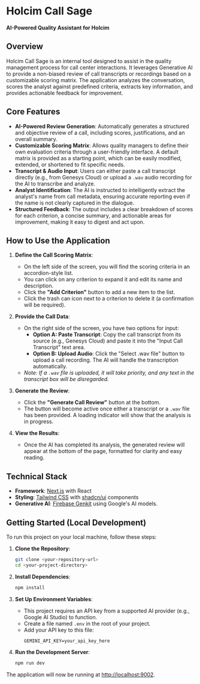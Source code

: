 # Holcim Call Sage

**AI-Powered Quality Assistant for Holcim**

## Overview

Holcim Call Sage is an internal tool designed to assist in the quality management process for call center interactions. It leverages Generative AI to provide a non-biased review of call transcripts or recordings based on a customizable scoring matrix. The application analyzes the conversation, scores the analyst against predefined criteria, extracts key information, and provides actionable feedback for improvement.

## Core Features

-   **AI-Powered Review Generation**: Automatically generates a structured and objective review of a call, including scores, justifications, and an overall summary.
-   **Customizable Scoring Matrix**: Allows quality managers to define their own evaluation criteria through a user-friendly interface. A default matrix is provided as a starting point, which can be easily modified, extended, or shortened to fit specific needs.
-   **Transcript & Audio Input**: Users can either paste a call transcript directly (e.g., from Genesys Cloud) or upload a `.wav` audio recording for the AI to transcribe and analyze.
-   **Analyst Identification**: The AI is instructed to intelligently extract the analyst's name from call metadata, ensuring accurate reporting even if the name is not clearly captured in the dialogue.
-   **Structured Feedback**: The output includes a clear breakdown of scores for each criterion, a concise summary, and actionable areas for improvement, making it easy to digest and act upon.

## How to Use the Application

1.  **Define the Call Scoring Matrix**:
    -   On the left side of the screen, you will find the scoring criteria in an accordion-style list.
    -   You can click on any criterion to expand it and edit its name and description.
    -   Click the **"Add Criterion"** button to add a new item to the list.
    -   Click the trash can icon next to a criterion to delete it (a confirmation will be required).

2.  **Provide the Call Data**:
    -   On the right side of the screen, you have two options for input:
        -   **Option A: Paste Transcript**: Copy the call transcript from its source (e.g., Genesys Cloud) and paste it into the "Input Call Transcript" text area.
        -   **Option B: Upload Audio**: Click the "Select .wav file" button to upload a call recording. The AI will handle the transcription automatically.
    -   *Note: If a `.wav` file is uploaded, it will take priority, and any text in the transcript box will be disregarded.*

3.  **Generate the Review**:
    -   Click the **"Generate Call Review"** button at the bottom.
    -   The button will become active once either a transcript or a `.wav` file has been provided. A loading indicator will show that the analysis is in progress.

4.  **View the Results**:
    -   Once the AI has completed its analysis, the generated review will appear at the bottom of the page, formatted for clarity and easy reading.

## Technical Stack

-   **Framework**: [Next.js](https://nextjs.org/) with React
-   **Styling**: [Tailwind CSS](https://tailwindcss.com/) with [shadcn/ui](https://ui.shadcn.com/) components
-   **Generative AI**: [Firebase Genkit](https://firebase.google.com/docs/genkit) using Google's AI models.

## Getting Started (Local Development)

To run this project on your local machine, follow these steps:

1.  **Clone the Repository**:
    ```bash
    git clone <your-repository-url>
    cd <your-project-directory>
    ```

2.  **Install Dependencies**:
    ```bash
    npm install
    ```

3.  **Set Up Environment Variables**:
    -   This project requires an API key from a supported AI provider (e.g., Google AI Studio) to function.
    -   Create a file named `.env` in the root of your project.
    -   Add your API key to this file:
        ```
        GEMINI_API_KEY=your_api_key_here
        ```

4.  **Run the Development Server**:
    ```bash
    npm run dev
    ```

The application will now be running at [http://localhost:9002](http://localhost:9002).
